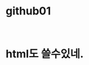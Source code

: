 # github01
<html>
<head>
 <style>
   h1{ color: blue;
   }
  </style>
 
  </head>
  <body>
  <h1>html도 쓸수있네.</h1>
  </body>
  
  </html>
